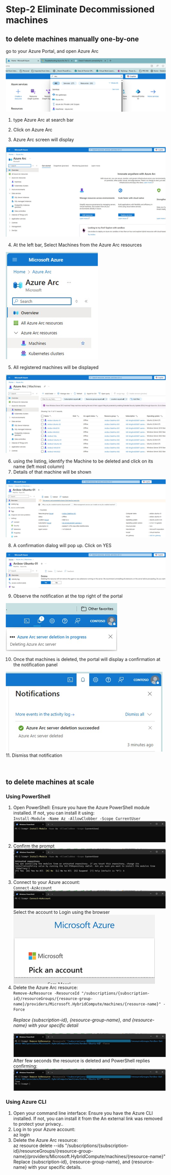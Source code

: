 # Step-2 Eliminate Decommissioned machines
## to delete machines manually one-by-one <br>

go to your Azure Portal, and open Azure Arc<br>

![Alt text](IMAGES/010_AzurePortal_SearchAzureArc.jpg "Search for Azure Arc")

1. type Azure Arc at search bar<br>
2. Click on Azure Arc<br>

3. Azure Arc screen will display<br>

![Alt text](IMAGES/011_AzureArc_LandingPage.jpg "Azure Arc Landing Page")
<br>

4. At the left bar, Select Machines from the Azure Arc resources<br>

![Alt text](IMAGES/012_AzureArcResources_Machines_menu.jpg "Azure Arc Resources - Machine - Menu option")
<br>

5. All registered machines will be displayed<br>

![Alt text](IMAGES/013_AzureArcResources_AllMachines.jpg "Azure Arc Resources - All Machines")
<br>

6. using the listing, identify the Machine to be deleted and click on its name (left most column) <br>
7. Details of that machine will be shown <br>

![Alt text](IMAGES/014_AzureArcResources_MachinesToBeDeleted.jpg "Azure Arc Resources - Delete Machine")
<br>

8. A confirmation dialog will pop up. Click on YES<br>

![Alt text](IMAGES/015_AzureArcResources_ConfirmDeletion.jpg "Azure Arc Resources - Confirm Deletion")
<br>

9. Observe the notification at the top right of the portal<br>

![Alt text](IMAGES/016_AzureArcResources_DeletionNotification.jpg "Azure Arc Resources - Deletion Notification")
<br>

10. Once that machines is deleted, the portal will display a confirmation at the notification panel<br>

![Alt text](IMAGES/017_AzureArcResources_NotificationConfirmation.jpg "Azure Arc Resources - Notification Confirmation")
<br>
11. Dismiss that notification<br>
<br>
<br>
## to delete machines at scale <br>
### Using PowerShell<br>
1. Open PowerShell: Ensure you have the Azure PowerShell module installed. If not, you can install it using:<br>
`Install-Module -Name Az -AllowClobber -Scope CurrentUser`<br>
![Alt text](IMAGES/018_AzureArcResources_PowerShellInstallModule.jpg "Azure Arc Resources - PowerShell Module Installation")<br>
2. Confirm the prompt<br>
![Alt text](IMAGES/019_AzureArcResources_PowerShellInstallModuleConfirmationPrompt.jpg "Azure Arc Resources - Module Installation Confirmation Prompt")<br>
3. Connect to your Azure account:<br>
`Connect-AzAccount`<br>
![Alt text](IMAGES/020_AzureArcResources_PowerShellConnectToAzure.jpg "Azure Arc Resources - PowerShell Connect to Azure Account")<br>
Select the account to Login using the browser<br>
![Alt text](IMAGES/021_AzureArcResources_PowerShellSelectAccount.jpg "Azure Arc Resources - PowerShell Select the Account")<br>
4. Delete the Azure Arc resource:<br>
`Remove-AzResource -ResourceId "/subscriptions/{subscription-id}/resourceGroups/{resource-group-name}/providers/Microsoft.HybridCompute/machines/{resource-name}" -Force`<br>
<br>*Replace {subscription-id}, {resource-group-name}, and {resource-name} with your specific detail*<br><br>
![Alt text](IMAGES/022_AzureArcResources_PowerShellDeleteCommand.jpg "Azure Arc Resources - PowerShell Delete Command")<br>
After few seconds the resource is deleted and PowerShell replies confirming:<br>
![Alt text](IMAGES/023_AzureArcResources_PowerShellDeleteConfirmation.jpg "Azure Arc Resources - PowerShell Delete Confirmation")<br>

### Using Azure CLI<br>
1. Open your command line interface: Ensure you have the Azure CLI installed. If not, you can install it from the An external link was removed to protect your privacy..<br>
2. Log in to your Azure account:<br>
az login<br>
3. Delete the Azure Arc resource:<br>
az resource delete --ids "/subscriptions/{subscription-id}/resourceGroups/{resource-group-name}/providers/Microsoft.HybridCompute/machines/{resource-name}"<br>
Replace {subscription-id}, {resource-group-name}, and {resource-name} with your specific details.<br>







